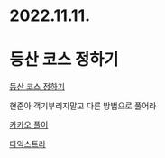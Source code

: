 # 2022.11.11.

# 등산 코스 정하기

[등산 코스 정하기](https://school.programmers.co.kr/learn/courses/30/lessons/118669)

현준아 객기부리지말고 다른 방법으로 풀어라

[카카오 풀이](https://tech.kakao.com/2022/07/13/2022-coding-test-summer-internship/)

[다익스트라](https://ksb-dev.tistory.com/75)


